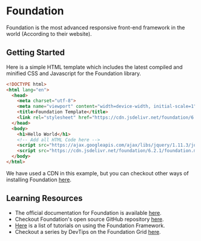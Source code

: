 # Foundation

Foundation is the most advanced responsive front-end framework in the world (According to their website).

## Getting Started

Here is a simple HTML template which includes the latest compiled and minified CSS and Javascript for the Foundation library.

```html
<!DOCTYPE html>
<html lang="en">
  <head>
    <meta charset="utf-8">
    <meta name="viewport" content="width=device-width, initial-scale=1">
    <title>Foundation Template</title>
    <link rel="stylesheet" href="https://cdn.jsdelivr.net/foundation/6.2.1/foundation.min.css">
  </head>
  <body>
    <h1>Hello World</h1>
    <!-- Add all HTML Code here -->
    <script src="https://ajax.googleapis.com/ajax/libs/jquery/1.11.3/jquery.min.js"></script>
    <script src="https://cdn.jsdelivr.net/foundation/6.2.1/foundation.min.js"></script>
  </body>
</html>
```

We have used a CDN in this example, but you can checkout other ways of installing Foundation [here](http://foundation.zurb.com/sites/download/).

## Learning Resources

- The official documentation for Foundation is available [here](http://foundation.zurb.com/sites/docs/).
- Checkout Foundation's open source GitHub repository [here](https://github.com/zurb/foundation-sites).
- [Here](http://foundation.zurb.com/learn/tutorials.html) is a list of tutorials on using the Foundation Framework.
- Checkout a series by DevTips on the Foundation Grid [here](https://www.youtube.com/playlist?list=PLqGj3iMvMa4LJo_lBMTJwAlQRElulSeL8).
